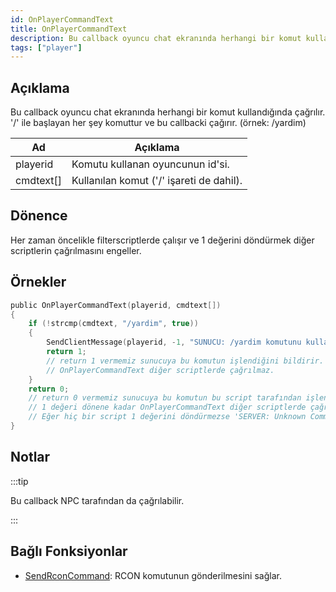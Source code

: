 ```yaml
---
id: OnPlayerCommandText
title: OnPlayerCommandText
description: Bu callback oyuncu chat ekranında herhangi bir komut kullandığında çağrılır.
tags: ["player"]
---
```


## Açıklama

Bu callback oyuncu chat ekranında herhangi bir komut kullandığında çağrılır. '/' ile başlayan her şey komuttur ve bu callbacki çağırır. (örnek: /yardim)

| Ad        | Açıklama                                 |
| --------- | ---------------------------------------- |
| playerid  | Komutu kullanan oyuncunun id'si.         |
| cmdtext[] | Kullanılan komut ('/' işareti de dahil). |

## Dönence

Her zaman öncelikle filterscriptlerde çalışır ve 1 değerini döndürmek diğer scriptlerin çağrılmasını engeller.

## Örnekler

```c
public OnPlayerCommandText(playerid, cmdtext[])
{
    if (!strcmp(cmdtext, "/yardim", true))
    {
        SendClientMessage(playerid, -1, "SUNUCU: /yardim komutunu kullandınız!");
        return 1;
        // return 1 vermemiz sunucuya bu komutun işlendiğini bildirir.
        // OnPlayerCommandText diğer scriptlerde çağrılmaz.
    }
    return 0;
    // return 0 vermemiz sunucuya bu komutun bu script tarafından işlenmediğini bildirir.
    // 1 değeri dönene kadar OnPlayerCommandText diğer scriptlerde çağrılır.
    // Eğer hiç bir script 1 değerini döndürmezse 'SERVER: Unknown Command' mesajı belirir.
}
```

## Notlar

:::tip

Bu callback NPC tarafından da çağrılabilir.

:::

## Bağlı Fonksiyonlar

- [SendRconCommand](../functions/SendRconCommand.md): RCON komutunun gönderilmesini sağlar.
